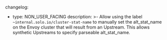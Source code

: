 changelog:
- type: NON_USER_FACING
  description: >-
   Allow using the label `~internal.solo.io/cluster-stat-name` to manually set
   the alt_stat_name on the Envoy cluster that will result from an Upstream.
   This allows synthetic Upstreams to specify parseable alt_stat_name.

